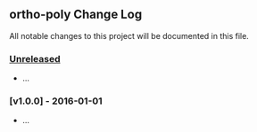 ## ortho-poly Change Log

All notable changes to this project will be documented in this file.

### [Unreleased][unreleased]

- ...

### [v1.0.0] - 2016-01-01

- ...

[unreleased]: https://github.com/andylbrummer/ortho-poly/compare/v1.0.0...HEAD
[v0.0.1]: https://github.com/andylbrummer/ortho-poly/compare/v0.0.0...v1.0.0
